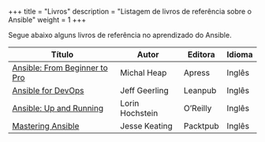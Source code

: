 +++
title = "Livros"
description = "Listagem de livros de referência sobre o Ansible"
weight = 1
+++

Segue abaixo alguns livros de referência no aprendizado do Ansible.

| Título                        | Autor           | Editora  | Idioma |
|-------------------------------|-----------------|----------|--------|
| [Ansible: From Beginner to Pro](http://www.apress.com/us/book/9781484216606) | Michal Heap     | Apress   | Inglês |
| [Ansible for DevOps](https://leanpub.com/ansible-for-devops)            | Jeff Geerling   | Leanpub  | Inglês |
| [Ansible: Up and Running](http://shop.oreilly.com/product/0636920035626.do)       | Lorin Hochstein | O’Reilly | Inglês |
| [Mastering Ansible](https://www.packtpub.com/networking-and-servers/mastering-ansible)             | Jesse Keating   | Packtpub | Inglês |
